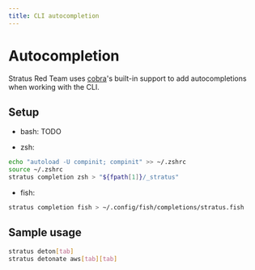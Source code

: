 ```yaml
---
title: CLI autocompletion
---
```


# Autocompletion

Stratus Red Team uses [cobra](https://github.com/spf13/cobra)'s built-in support to add autocompletions when working with the CLI.

## Setup

* bash: TODO

* zsh: 

```bash
echo "autoload -U compinit; compinit" >> ~/.zshrc
source ~/.zshrc
stratus completion zsh > "${fpath[1]}/_stratus"
```

* fish:

```bash
stratus completion fish > ~/.config/fish/completions/stratus.fish
```

## Sample usage

```bash
stratus deton[tab]
stratus detonate aws[tab][tab]
```